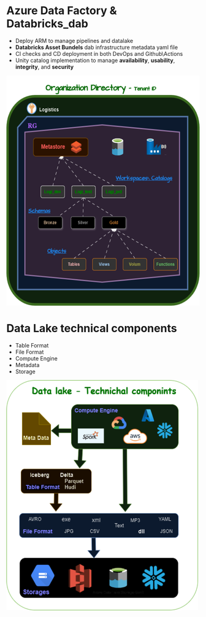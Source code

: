 # Azure Data Factory & Databricks_dab
- Deploy ARM to manage pipelines and datalake
- **Databricks Asset Bundels** dab infrastructure metadata yaml file
- CI checks and CD deployment in both DevOps and Github\Actions
- Unity catalog implementation to manage **availability**, **usability**, **integrity**, and **security**

<img src="https://github.com/AmmarSahyoun/Databricks_dab/blob/main/pics/project-arch.png" alt="Business architecture" width="800" height="600">


# Data Lake technical components
* Table Format
* File Format
* Compute Engine
* Metadata
* Storage
<img src="https://github.com/AmmarSahyoun/Databricks_dab/blob/main/pics/DataLake.png" alt="Business architecture" width="500" height="600">
